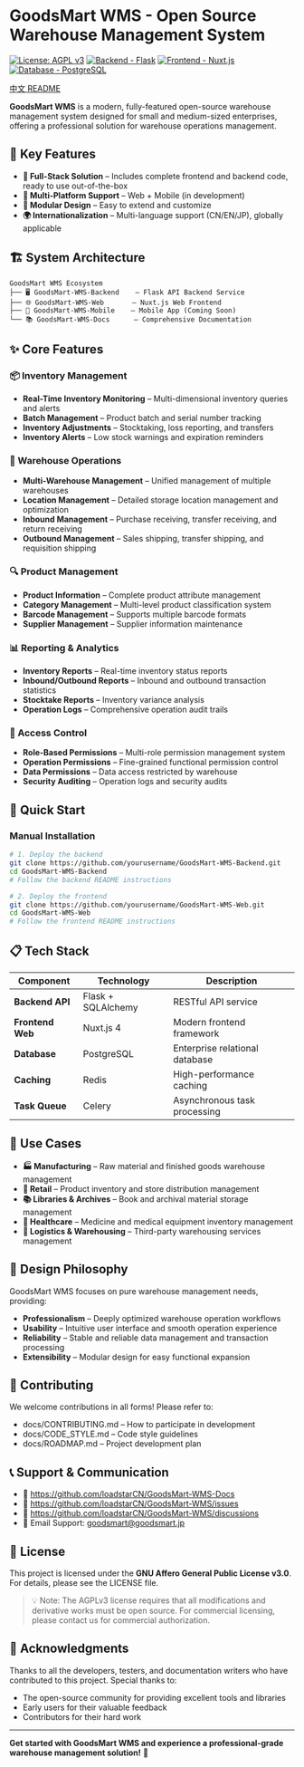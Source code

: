# GoodsMart WMS - Open Source Warehouse Management System  

[![License: AGPL v3](https://img.shields.io/badge/License-AGPL%20v3-blue.svg)](https://www.gnu.org/licenses/agpl-3.0)
[![Backend - Flask](https://img.shields.io/badge/Backend-Flask-green.svg)](https://flask.palletsprojects.com/)
[![Frontend - Nuxt.js](https://img.shields.io/badge/Frontend-Nuxt.js-00DC82.svg)](https://nuxt.com/)
[![Database - PostgreSQL](https://img.shields.io/badge/Database-PostgreSQL-336791.svg)](https://www.postgresql.org/)

[中文 README](./README-zh.md)

**GoodsMart WMS** is a modern, fully-featured open-source warehouse management system designed for small and medium-sized enterprises, offering a professional solution for warehouse operations management.  

## 🎯 Key Features  

- **🔄 Full-Stack Solution** – Includes complete frontend and backend code, ready to use out-of-the-box  
- **📱 Multi-Platform Support** – Web + Mobile (in development)  
- **🔧 Modular Design** – Easy to extend and customize  
- **🌍 Internationalization** – Multi-language support (CN/EN/JP), globally applicable  

## 🏗️ System Architecture  

```
GoodsMart WMS Ecosystem  
├── 🖥️ GoodsMart-WMS-Backend    – Flask API Backend Service  
├── 🌐 GoodsMart-WMS-Web       – Nuxt.js Web Frontend  
├── 📱 GoodsMart-WMS-Mobile    – Mobile App (Coming Soon)  
└── 📚 GoodsMart-WMS-Docs      – Comprehensive Documentation  
```

## ✨ Core Features  

### 📦 Inventory Management  
- **Real-Time Inventory Monitoring** – Multi-dimensional inventory queries and alerts  
- **Batch Management** – Product batch and serial number tracking  
- **Inventory Adjustments** – Stocktaking, loss reporting, and transfers  
- **Inventory Alerts** – Low stock warnings and expiration reminders  

### 🏢 Warehouse Operations  
- **Multi-Warehouse Management** – Unified management of multiple warehouses  
- **Location Management** – Detailed storage location management and optimization  
- **Inbound Management** – Purchase receiving, transfer receiving, and return receiving  
- **Outbound Management** – Sales shipping, transfer shipping, and requisition shipping  

### 🔍 Product Management  
- **Product Information** – Complete product attribute management  
- **Category Management** – Multi-level product classification system  
- **Barcode Management** – Supports multiple barcode formats  
- **Supplier Management** – Supplier information maintenance  

### 📊 Reporting & Analytics  
- **Inventory Reports** – Real-time inventory status reports  
- **Inbound/Outbound Reports** – Inbound and outbound transaction statistics  
- **Stocktake Reports** – Inventory variance analysis  
- **Operation Logs** – Comprehensive operation audit trails  

### 👥 Access Control  
- **Role-Based Permissions** – Multi-role permission management system  
- **Operation Permissions** – Fine-grained functional permission control  
- **Data Permissions** – Data access restricted by warehouse  
- **Security Auditing** – Operation logs and security audits  

## 🚀 Quick Start  

### Manual Installation  
```bash  
# 1. Deploy the backend  
git clone https://github.com/yourusername/GoodsMart-WMS-Backend.git  
cd GoodsMart-WMS-Backend  
# Follow the backend README instructions  

# 2. Deploy the frontend  
git clone https://github.com/yourusername/GoodsMart-WMS-Web.git  
cd GoodsMart-WMS-Web  
# Follow the frontend README instructions  
```  

## 📋 Tech Stack  

| Component         | Technology          | Description                     |  
|-------------------|---------------------|---------------------------------|  
| **Backend API**   | Flask + SQLAlchemy  | RESTful API service             |  
| **Frontend Web**  | Nuxt.js 4           | Modern frontend framework       |  
| **Database**      | PostgreSQL          | Enterprise relational database  |  
| **Caching**       | Redis               | High-performance caching        |  
| **Task Queue**    | Celery              | Asynchronous task processing    |  

## 🌟 Use Cases  

- **🏭 Manufacturing** – Raw material and finished goods warehouse management  
- **🛒 Retail** – Product inventory and store distribution management  
- **📚 Libraries & Archives** – Book and archival material storage management  
- **🏥 Healthcare** – Medicine and medical equipment inventory management  
- **🚚 Logistics & Warehousing** – Third-party warehousing services management  

## 🎯 Design Philosophy  

GoodsMart WMS focuses on pure warehouse management needs, providing:  
- **Professionalism** – Deeply optimized warehouse operation workflows  
- **Usability** – Intuitive user interface and smooth operation experience  
- **Reliability** – Stable and reliable data management and transaction processing  
- **Extensibility** – Modular design for easy functional expansion  

## 🤝 Contributing  

We welcome contributions in all forms! Please refer to:  

- docs/CONTRIBUTING.md – How to participate in development  
- docs/CODE_STYLE.md – Code style guidelines  
- docs/ROADMAP.md – Project development plan  

## 📞 Support & Communication  

- 📖 https://github.com/loadstarCN/GoodsMart-WMS-Docs  
- 🐛 https://github.com/loadstarCN/GoodsMart-WMS/issues  
- 💬 https://github.com/loadstarCN/GoodsMart-WMS/discussions  
- 📧 Email Support: goodsmart@goodsmart.jp  

## 📄 License  

This project is licensed under the **GNU Affero General Public License v3.0**. For details, please see the LICENSE file.  

> 💡 Note: The AGPLv3 license requires that all modifications and derivative works must be open source. For commercial licensing, please contact us for commercial authorization.  

## 🙏 Acknowledgments  

Thanks to all the developers, testers, and documentation writers who have contributed to this project. Special thanks to:  

- The open-source community for providing excellent tools and libraries  
- Early users for their valuable feedback  
- Contributors for their hard work  

---

**Get started with GoodsMart WMS and experience a professional-grade warehouse management solution!** 🚀